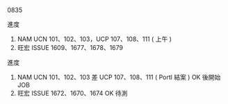 0835

進度

1. NAM UCN 101、102、103，UCP 107、108、111 ( 上午 )
2. 旺宏 ISSUE 1609、1677、1678、1679

進度

1. NAM UCN 101、102、103 差 UCP 107、108、111 ( Portl 結案 ) OK 後開始 JOB
2. 旺宏 ISSUE 1672、1670、1674 OK 待測
